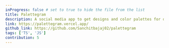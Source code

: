 ```yaml
---
inProgress: false # set to true to hide the file from the list
title: Palettegram
description: A social media app to get designs and color palettes for designers by designer.
link: https://palettegram.vercel.app/
github_link: https://github.com/Sanchitbajaj02/palettegram
tags: ['TS', 'JS']
contribution: 5
---
```

